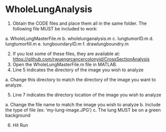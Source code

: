 # WholeLungAnalysis
1. Obtain the CODE files and place them all in the same folder. The following file MUST be included to work: 

  a. WholeLungMasterFile.m 
  b. wholelunganalysis.m 
  c. lungtumorID.m 
  d. lungtumorfill.m 
  e. lungboundaryID.m 
  f. drawlungboundry.m 

2. If you lost some of these files, they are available at: https://github.com/rwuengrcancercolonyid/CrossSectionAnalysis 
3. Open the WholeLungMasterFile.m file in MATLAB. 
4. Line 5 indicates the directory of the image you wish to analyze 

a. Change this directory to match the directory of the image you want to analyze.

5. Line 7 indicates the directory location of the image you wish to analyze 

a. Change the file name to match the image you wish to analyze 
b. Include the type of file (ex: ‘my-lung-image.JPG’) 
c. The lung MUST be on a green background 

6. Hit Run 
